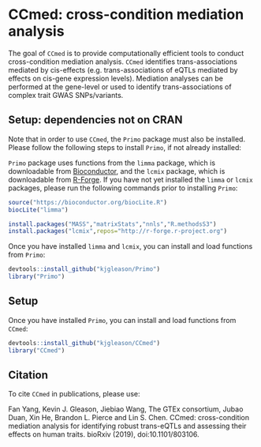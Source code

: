 # CCmed: cross-condition mediation analysis

The goal of `CCmed` is to provide computationally efficient tools to conduct cross-condition
mediation analysis. `CCmed` identifies trans-associations mediated by cis-effects (e.g. trans-associations of eQTLs mediated by effects on cis-gene expression levels). 
Mediation analyses can be performed at the gene-level or
used to identify trans-associations of complex trait GWAS SNPs/variants.

## Setup: dependencies not on CRAN

Note that in order to use `CCmed`, the `Primo` package must also be installed. Please follow the following steps
to install `Primo`, if not already installed:

`Primo` package uses functions from the `limma` package, which is downloadable from [Bioconductor](https://www.bioconductor.org), and the `lcmix` package, which is downloadable from [R-Forge](https://r-forge.r-project.org). If you have not yet installed the `limma` or `lcmix` packages, please run the following commands prior to installing `Primo`:

  ```R
  source("https://bioconductor.org/biocLite.R")
  biocLite("limma")
  
  install.packages("MASS","matrixStats","nnls","R.methodsS3")
  install.packages("lcmix",repos="http://r-forge.r-project.org")
  ```

Once you have installed `limma` and `lcmix`, you can install and load functions from `Primo`:

  ```R
  devtools::install_github("kjgleason/Primo")
  library("Primo")
  ```

## Setup

Once you have installed `Primo`, you can install and load functions from `CCmed`:

  ```R
  devtools::install_github("kjgleason/CCmed")
  library("CCmed")
  ```

## Citation

To cite `CCmed` in publications, please use:

Fan Yang, Kevin J. Gleason, Jiebiao Wang, The GTEx consortium, Jubao Duan, Xin He, Brandon L. Pierce and Lin S. Chen. CCmed: cross-condition mediation analysis for identifying robust trans-eQTLs and assessing their effects on human traits. bioRxiv (2019), doi:10.1101/803106.
